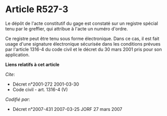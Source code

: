 # Article R527-3

Le dépôt de l'acte constitutif du gage est constaté sur un registre spécial tenu par le greffier, qui attribue à l'acte un
numéro d'ordre.

Ce registre peut être tenu sous forme électronique. Dans ce cas, il est fait usage d'une signature électronique sécurisée
dans les conditions prévues par l'article 1316-4 du code civil et le décret du 30 mars 2001 pris pour son application.

**Liens relatifs à cet article**

_Cite_:

  - Décret n°2001-272 2001-03-30
  - Code civil - art. 1316-4 (V)

_Codifié par_:

  - Décret n°2007-431 2007-03-25 JORF 27 mars 2007
